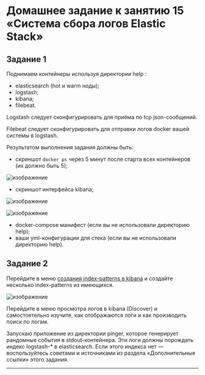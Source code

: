 # Домашнее задание к занятию 15 «Система сбора логов Elastic Stack»

## Задание 1

Поднимаем контейнеры используя директории help :

- elasticsearch (hot и warm ноды);
- logstash;
- kibana;
- filebeat.

Logstash следует сконфигурировать для приёма по tcp json-сообщений.

Filebeat следует сконфигурировать для отправки логов docker вашей системы в logstash.

Результатом выполнения задания должны быть:

- скриншот `docker ps` через 5 минут после старта всех контейнеров (их должно быть 5);

![изображение](https://github.com/user-attachments/assets/28bdb724-e3dd-48b1-8295-4dbc599d1308)

- скриншот интерфейса kibana;

![изображение](https://github.com/user-attachments/assets/5062e354-2133-4a20-a1f2-7f3dd88f61f6)

![изображение](https://github.com/user-attachments/assets/34ffd246-b0b7-4aad-a3e7-ea09cbf6bf1c)

- docker-compose манифест (если вы не использовали директорию help);
- ваши yml-конфигурации для стека (если вы не использовали директорию help).
 

## Задание 2

Перейдите в меню [создания index-patterns  в kibana](http://localhost:5601/app/management/kibana/indexPatterns/create) и создайте несколько index-patterns из имеющихся.

![изображение](https://github.com/user-attachments/assets/0735ef7e-fd26-41a7-993d-1c94b53ff20d)

Перейдите в меню просмотра логов в kibana (Discover) и самостоятельно изучите, как отображаются логи и как производить поиск по логам.

Запускаю приложение из директории pinger, которое генерирует рандомные события в stdout-контейнера.
Эти логи должны порождать индекс logstash-* в elasticsearch. Если этого индекса нет — воспользуйтесь советами и источниками из раздела «Дополнительные ссылки» этого задания.
 
---

